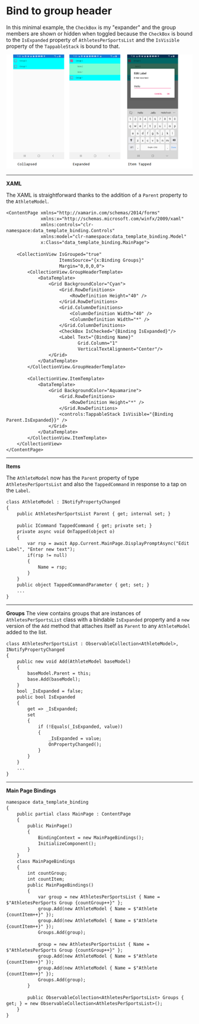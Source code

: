 # Bind to group header

In this minimal example, the `CheckBox` is my "expander" and the group members are shown or hidden when toggled because the `CheckBox` is bound to the `IsExpanded` property of `AthletesPerSportsList` and the `IsVisible` property of the `TappableStack` is bound to that.

![states](https://github.com/IVSoftware/data-template-binding-to-group-parent/blob/master/data-template-binding/data-template-binding/ReadMe/states.png)

***
**XAML**

The XAML is straightforward thanks to the addition of a `Parent` property to the `AthleteModel`.

    <ContentPage xmlns="http://xamarin.com/schemas/2014/forms"
                 xmlns:x="http://schemas.microsoft.com/winfx/2009/xaml"
                 xmlns:controls="clr-namespace:data_template_binding.Controls"
                 xmlns:model="clr-namespace:data_template_binding.Model"
                 x:Class="data_template_binding.MainPage">

        <CollectionView IsGrouped="true"
                        ItemsSource="{x:Binding Groups}"
                        Margin="0,0,0,0">
            <CollectionView.GroupHeaderTemplate>
                <DataTemplate>
                    <Grid BackgroundColor="Cyan">
                        <Grid.RowDefinitions>
                            <RowDefinition Height="40" />
                        </Grid.RowDefinitions>
                        <Grid.ColumnDefinitions>
                            <ColumnDefinition Width="40" />
                            <ColumnDefinition Width="*" />
                        </Grid.ColumnDefinitions>
                        <CheckBox IsChecked="{Binding IsExpanded}"/>
                        <Label Text="{Binding Name}"
                               Grid.Column="1"
                               VerticalTextAlignment="Center"/>
                    </Grid>
                </DataTemplate>
            </CollectionView.GroupHeaderTemplate>

            <CollectionView.ItemTemplate>
                <DataTemplate>
                    <Grid BackgroundColor="Aquamarine">
                        <Grid.RowDefinitions>
                            <RowDefinition Height="*" />
                        </Grid.RowDefinitions>
                        <controls:TappableStack IsVisible="{Binding Parent.IsExpanded}}" />
                    </Grid>
                </DataTemplate>
            </CollectionView.ItemTemplate>
        </CollectionView>
    </ContentPage>

    

***
**Items**

The `AthleteModel` now has the `Parent` property of type `AthletesPerSportsList` and also the `TappedCommand` in response to a tap on the `Label`.

    class AthleteModel : INotifyPropertyChanged
    {
        public AthletesPerSportsList Parent { get; internal set; }

        public ICommand TappedCommand { get; private set; }
        private async void OnTapped(object o)
        {
            var rsp = await App.Current.MainPage.DisplayPromptAsync("Edit Label", "Enter new text");
            if(rsp != null)
            {
                Name = rsp;
            }
        }
        public object TappedCommandParameter { get; set; }
        ...
    }

***
**Groups**
The view contains groups that are instances of `AthletesPerSportsList` class with a bindable `IsExpanded` property and a `new` version of the `Add` method that attaches itself as `Parent` to any `AthleteModel` added to the list.

    class AthletesPerSportsList : ObservableCollection<AthleteModel>, INotifyPropertyChanged
    {
        public new void Add(AthleteModel baseModel)
        {
            baseModel.Parent = this;
            base.Add(baseModel);
        }
        bool _IsExpanded = false;
        public bool IsExpanded
        {
            get => _IsExpanded;
            set
            {
                if (!Equals(_IsExpanded, value))
                {
                    _IsExpanded = value;
                    OnPropertyChanged();
                }
            }
        }
        ...
    }

***
**Main Page Bindings**
    
    namespace data_template_binding
    {
        public partial class MainPage : ContentPage
        {
            public MainPage()
            {
                BindingContext = new MainPageBindings();
                InitializeComponent();
            }
        }
        class MainPageBindings
        {
            int countGroup;
            int countItem;
            public MainPageBindings()
            {
                var group = new AthletesPerSportsList { Name = $"AthletesPerSports Group {countGroup++}" };
                group.Add(new AthleteModel { Name = $"Athlete {countItem++}" });
                group.Add(new AthleteModel { Name = $"Athlete {countItem++}" });
                Groups.Add(group);

                group = new AthletesPerSportsList { Name = $"AthletesPerSports Group {countGroup++}" };
                group.Add(new AthleteModel { Name = $"Athlete {countItem++}" });
                group.Add(new AthleteModel { Name = $"Athlete {countItem++}" });
                Groups.Add(group);
            }

            public ObservableCollection<AthletesPerSportsList> Groups { get; } = new ObservableCollection<AthletesPerSportsList>();
        }
    }

